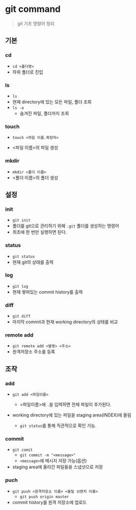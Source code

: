 # git command

> git 기초 명령어 정리



## 기본

### cd

* `cd <폴더명>`
* 하위 폴더로 진입



### ls

* `ls`
* 현재 directory에 있는 모든 파일, 폴더 조회
* `ls -a`
  * 숨겨진 파일, 폴더까지 조회



### touch

* `touch <파일 이름.확장자>`

* <파일 이름>의 파일 생성

  

### mkdir

* `mkdir <폴더 이름>`
* <폴더 이름>의 폴더 생성



## 설정

### init

* `git init`
* 폴더를 git으로 관리하기 위해 `.git` 폴더를 생성하는 명령어
* 최초에 한 번만 실행하면 된다.



### status

* `git status`
* 현재 git의 상태를 출력



### log

* `git log`
* 현재 쌓여있는 commit history를 출력



### diff

* `git diff`
* 마지막 commit과 현재 working directory의 상태를 비교



### remote add

* `git remote add <별명> <주소>`
* 원격저장소 주소를 등록



## 조작

### add

* `git add <파일이름>`
  * <파일이름>에 `.`을 입력하면 전체 파일이 추가된다.

* working directory에 있는 파일을 staging area(INDEX)에 올림
  * `git status`를 통해 직관적으로 확인 가능.



### commit

* `git comit`
  * `git commit -m "<message>"`
  * `<message>`에 메시지 저장 가능(옵션)
* staging area에 올라간 파일들을 스냅샷으로 저장



### puch

* `git push <원격저장소 이름> <올릴 브랜치 이름>`
  * `git push origin master`
* commit history를 원격 저장소에 업로드